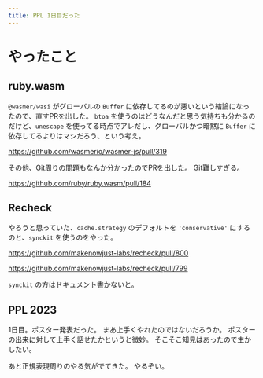 ```yaml
---
title: PPL 1日目だった
---
```


# やったこと

## ruby.wasm

`@wasmer/wasi` がグローバルの `Buffer` に依存してるのが悪いという結論になったので、直すPRを出した。
`btoa` を使うのはどうなんだと思う気持ちも分かるのだけど、`unescape` を使ってる時点でアレだし、グローバルかつ暗黙に `Buffer` に依存してるよりはマシだろう、という考え。

<https://github.com/wasmerio/wasmer-js/pull/319>

その他、Git周りの問題もなんか分かったのでPRを出した。
Git難しすぎる。

<https://github.com/ruby/ruby.wasm/pull/184>

## Recheck

やろうと思っていた、`cache.strategy` のデフォルトを `'conservative'` にするのと、`synckit` を使うのをやった。

<https://github.com/makenowjust-labs/recheck/pull/800>

<https://github.com/makenowjust-labs/recheck/pull/799>

`synckit` の方はドキュメント書かないと。

## PPL 2023

1日目。ポスター発表だった。
まあ上手くやれたのではないだろうか。
ポスターの出来に対して上手く話せたかというと微妙。
そこそこ知見はあったので生かしたい。

あと正規表現周りのやる気がでてきた。
やるぞい。
